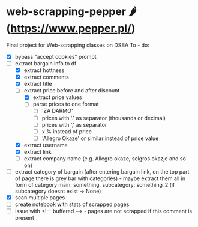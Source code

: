 # web-scrapping-pepper 🌶 (https://www.pepper.pl/)
Final project for Web-scrapping classes on DSBA
To - do:
- [x] bypass "accept cookies" prompt
- [ ] extract bargain info to df
  - [x] extract hottness
  - [x] extract comments
  - [x] extract title
  - [ ] extract price before and after discount
    - [x] extract price values
    - [ ] parse prices to one format
      - [ ] 'ZA DARMO'
      - [ ] prices with '.' as separator (thousands or decimal)
      - [ ] prices with ',' as separator
      - [ ] x % instead of price
      - [ ] 'Allegro Okaze' or similar instead of price value
  - [x] extract username
  - [x] extract link
  - [ ] extract company name (e.g. Allegro okaze, selgros okazje and so on)
- [ ] extract category of bargain (after entering bargain link, on the top part of page there is grey bar with categories) - maybe extract them all in form of category main: something, subcategory: something_2 (if subcategory doesnt exist -> None)
- [x] scan multiple pages
- [ ] create notebook with stats of scrapped pages
- [ ] issue with \<!-- buffered --> - pages are not scrapped if this comment is present
